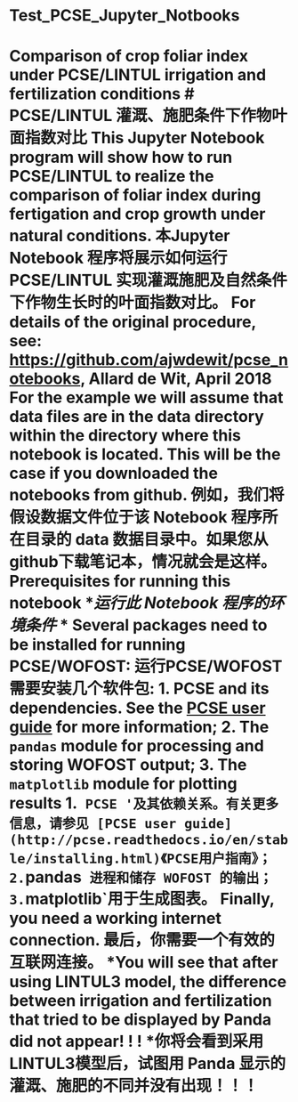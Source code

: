 # Test_PCSE_Jupyter_Notbooks
# Comparison of crop foliar index under PCSE/LINTUL irrigation and fertilization conditions # PCSE/LINTUL 灌溉、施肥条件下作物叶面指数对比 This Jupyter Notebook program will show how to run PCSE/LINTUL to realize the comparison of foliar index during fertigation and crop growth under natural conditions. 本Jupyter Notebook 程序将展示如何运行 PCSE/LINTUL 实现灌溉施肥及自然条件下作物生长时的叶面指数对比。 For details of the original procedure, see: https://github.com/ajwdewit/pcse_notebooks, Allard de Wit, April 2018 For the example we will assume that data files are in the data directory within the directory where this notebook is located. This will be the case if you downloaded the notebooks from github. 例如，我们将假设数据文件位于该 Notebook 程序所在目录的 data 数据目录中。如果您从github下载笔记本，情况就会是这样。 **Prerequisites for running this notebook** **运行此 Notebook 程序的环境条件* * Several packages need to be installed for running PCSE/WOFOST: 运行PCSE/WOFOST需要安装几个软件包:   1. PCSE and its dependencies. See the [PCSE user guide](http://pcse.readthedocs.io/en/stable/installing.html) for more information;   2. The `pandas` module for processing and storing WOFOST output;   3. The `matplotlib` module for plotting results       1.` PCSE '及其依赖关系。有关更多信息，请参见 [PCSE user guide](http://pcse.readthedocs.io/en/stable/installing.html)《PCSE用户指南》；    2.`pandas` 进程和储存 WOFOST 的输出；    3.`matplotlib`用于生成图表。 Finally, you need a working internet connection. 最后，你需要一个有效的互联网连接。 *You will see that after using LINTUL3 model, the difference between irrigation and fertilization that tried to be displayed by Panda did not appear!  !  ! *你将会看到采用LINTUL3模型后，试图用 Panda 显示的灌溉、施肥的不同并没有出现！！！
